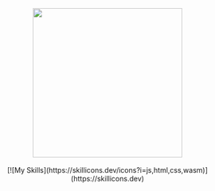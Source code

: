 <div id="header" align="center">
  <img src="https://media.giphy.com/media/M9gbBd9nbDrOTu1Mqx/giphy.gif" width="300"/>
</div>

</br>

<div id="skillsInfo" align="center">
  [![My Skills](https://skillicons.dev/icons?i=js,html,css,wasm)](https://skillicons.dev)
</div>
